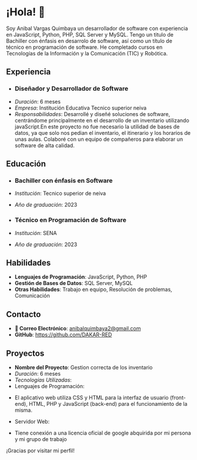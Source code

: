 # **¡Hola! 👋**



Soy Anibal Vargas Quimbaya un desarrollador de software con experiencia en  JavaScript, Python, PHP, SQL Server y MySQL. Tengo un titulo de Bachiller con énfasis en desarrolo de software, así como un título de técnico en programación de software. He completado cursos en Tecnologías de la Información y la Comunicación (TIC) y Robótica.

## **Experiencia**

- ### Diseñador y Desarrollador de Software
- *Duración*: 6 meses
- *Empresa*: Institución Educativa Tecnico superior neiva
- *Responsabilidades*: Desarrollé y diseñé soluciones de software, centrándome principalmente en el desarrollo de un inventario  utilizando javaScript.En este proyecto no fue necesario la utilidad de bases de datos, ya que solo nos pedian el inventario, el itinerario y los horarios de unas aulas. Colaboré con un equipo de compañeros  para elaborar un  software de alta calidad.

## **Educación**

- ### Bachiller con énfasis en Software
- *Institución*: Tecnico superior de neiva
- *Año de graduación*: 2023

- ### Técnico en Programación de Software
- *Institución*: SENA
- *Año de graduación*: 2023

## **Habilidades**

- **Lenguajes de Programación**: JavaScript, Python, PHP
- **Gestión de Bases de Datos**: SQL Server, MySQL
- **Otras Habilidades**: Trabajo en equipo, Resolución de problemas, Comunicación

## **Contacto**

- **📧 Correo Electrónico**: anibalquimbaya2@gmail.com
- **GitHub**: https://github.com/DAKAR-RED
 

## **Proyectos**

- **Nombre del Proyecto**: Gestion correcta de los inventario 
- *Duración*: 6 meses
- *Tecnologías Utilizadas*:
-  Lenguajes de Programación:   
+ El aplicativo web utiliza CSS y HTML para la interfaz de usuario (front-end), HTML, PHP y JavaScript (back-end) para el funcionamiento de la misma.
- Servidor Web:
+ Tiene conexión a una licencia oficial de google abquirida por mi persona y mi grupo de trabajo


¡Gracias por visitar mi perfil!
